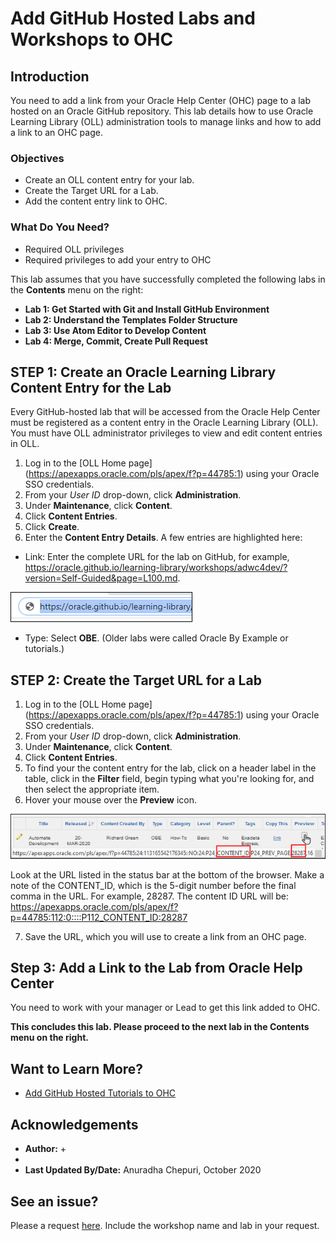 # Add GitHub Hosted Labs and Workshops to OHC

## Introduction
You need to add a link from your Oracle Help Center (OHC) page to a lab hosted on an Oracle GitHub repository. This lab details how to use Oracle Learning Library (OLL) administration tools to manage links and how to add a link to an OHC page.

### Objectives
* Create an OLL content entry for your lab.
* Create the Target URL for a Lab.
* Add the content entry link to OHC.

### What Do You Need?
* Required OLL privileges
* Required privileges to add your entry to OHC

This lab assumes that you have successfully completed the following labs in the **Contents** menu on the right:
+ **Lab 1: Get Started with Git and Install GitHub Environment**
+ **Lab 2: Understand the Templates Folder Structure**
+ **Lab 3: Use Atom Editor to Develop Content**
+ **Lab 4: Merge, Commit, Create Pull Request**

## **STEP 1:** Create an Oracle Learning Library Content Entry for the Lab
Every GitHub-hosted lab that will be accessed from the Oracle Help Center must be registered as a content entry in the Oracle Learning Library (OLL).
You must have OLL administrator privileges to view and edit content entries in OLL.
1. Log in to the [OLL Home page] (https://apexapps.oracle.com/pls/apex/f?p=44785:1) using your Oracle SSO credentials.
2. From your *User ID* drop-down, click **Administration**.
3. Under **Maintenance**, click **Content**.
4. Click **Content Entries**.
5. Click **Create**.
6. Enter the **Content Entry Details**. A few entries are highlighted here:
  * Link: Enter the complete URL for the lab on GitHub, for example, https://oracle.github.io/learning-library/workshops/adwc4dev/?version=Self-Guided&page=L100.md.

  ![](./images/content-entry-link.png " ")
  * Type: Select **OBE**. (Older labs were called Oracle By Example or tutorials.)

## **STEP 2:** Create the Target URL for a Lab

1. Log in to the [OLL Home page] (https://apexapps.oracle.com/pls/apex/f?p=44785:1) using your Oracle SSO credentials.
2. From your *User ID* drop-down, click **Administration**.
3. Under **Maintenance**, click **Content**.
4. Click **Content Entries**.
5. To find your the content entry for the lab, click on a header label in the table, click in the **Filter** field, begin typing what you're looking for, and then select the appropriate item.
6. Hover your mouse over the **Preview** icon.

  ![](./images/content-entry-preview.png " ")

  Look at the URL listed in the status bar at the bottom of the browser. Make a note of the CONTENT_ID, which is the 5-digit number before the final comma in the URL. For example, 28287. The content ID URL will be:
https://apexapps.oracle.com/pls/apex/f?p=44785:112:0::::P112_CONTENT_ID:28287

7. Save the URL, which you will use to create a link from an OHC page.


## **Step 3:** Add a Link to the Lab from Oracle Help Center
You need to work with your manager or Lead to get this link added to OHC.

**This concludes this lab. Please proceed to the next lab in the Contents menu on the right.**

## Want to Learn More?
* [Add GitHub Hosted Tutorials to OHC](https://confluence.oraclecorp.com/confluence/display/DBIDDP/Add+GitHub-Hosted+Tutorials+to+the+Oracle+Help+Center)

## Acknowledgements

* **Author:**
    +
*
* **Last Updated By/Date:** Anuradha Chepuri, October 2020

## See an issue?  

Please a request [here](https://github.com/oracle/learning-library/issues). Include the workshop name and lab in your request.
